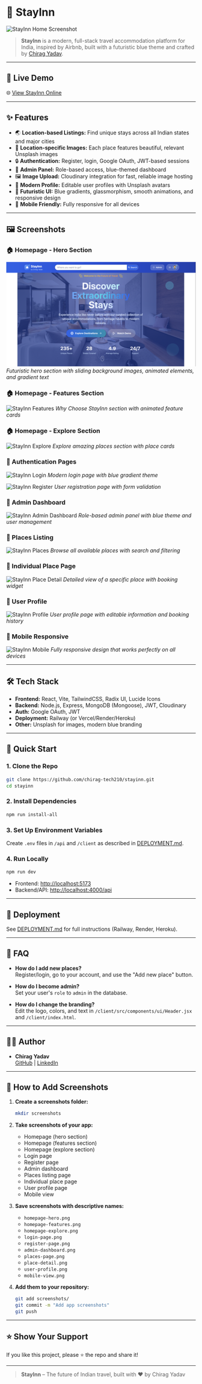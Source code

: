 # 🏨 StayInn

![StayInn Home Screenshot](./screenshots/homepage.png)

> **StayInn** is a modern, full-stack travel accommodation platform for India, inspired by Airbnb, built with a futuristic blue theme and crafted by [Chirag Yadav](https://github.com/chirag-tech210).

---

## 🚀 Live Demo

🌐 [View StayInn Online](https://your-deployment-url.com)

---

## ✨ Features

- 🌏 **Location-based Listings:** Find unique stays across all Indian states and major cities
- 📸 **Location-specific Images:** Each place features beautiful, relevant Unsplash images
- 🔒 **Authentication:** Register, login, Google OAuth, JWT-based sessions
- 🏢 **Admin Panel:** Role-based access, blue-themed dashboard
- 🖼️ **Image Upload:** Cloudinary integration for fast, reliable image hosting
- 👤 **Modern Profile:** Editable user profiles with Unsplash avatars
- 🎨 **Futuristic UI:** Blue gradients, glassmorphism, smooth animations, and responsive design
- 📱 **Mobile Friendly:** Fully responsive for all devices

---

## 🖼️ Screenshots

### 🏠 Homepage - Hero Section
![StayInn Homepage Hero](./screenshots/homepage-hero.png)
*Futuristic hero section with sliding background images, animated elements, and gradient text*

### 🏠 Homepage - Features Section
![StayInn Features](./screenshots/homepage-features.png)
*Why Choose StayInn section with animated feature cards*

### 🏠 Homepage - Explore Section
![StayInn Explore](./screenshots/homepage-explore.png)
*Explore amazing places section with place cards*

### 🔐 Authentication Pages
![StayInn Login](./screenshots/login-page.png)
*Modern login page with blue gradient theme*

![StayInn Register](./screenshots/register-page.png)
*User registration page with form validation*

### 🏢 Admin Dashboard
![StayInn Admin Dashboard](./screenshots/admin-dashboard.png)
*Role-based admin panel with blue theme and user management*

### 📍 Places Listing
![StayInn Places](./screenshots/places-page.png)
*Browse all available places with search and filtering*

### 🏡 Individual Place Page
![StayInn Place Detail](./screenshots/place-detail.png)
*Detailed view of a specific place with booking widget*

### 👤 User Profile
![StayInn Profile](./screenshots/user-profile.png)
*User profile page with editable information and booking history*

### 📱 Mobile Responsive
![StayInn Mobile](./screenshots/mobile-view.png)
*Fully responsive design that works perfectly on all devices*

---

## 🛠️ Tech Stack

- **Frontend:** React, Vite, TailwindCSS, Radix UI, Lucide Icons
- **Backend:** Node.js, Express, MongoDB (Mongoose), JWT, Cloudinary
- **Auth:** Google OAuth, JWT
- **Deployment:** Railway (or Vercel/Render/Heroku)
- **Other:** Unsplash for images, modern blue branding

---

## 🚦 Quick Start

### 1. Clone the Repo

```bash
git clone https://github.com/chirag-tech210/stayinn.git
cd stayinn
```

### 2. Install Dependencies

```bash
npm run install-all
```

### 3. Set Up Environment Variables

Create `.env` files in `/api` and `/client` as described in [DEPLOYMENT.md](./DEPLOYMENT.md).

### 4. Run Locally

```bash
npm run dev
```
- Frontend: [http://localhost:5173](http://localhost:5173)
- Backend/API: [http://localhost:4000/api](http://localhost:4000/api)

---

## 🚀 Deployment

See [DEPLOYMENT.md](./DEPLOYMENT.md) for full instructions (Railway, Render, Heroku).

---

## 🙋 FAQ

- **How do I add new places?**  
  Register/login, go to your account, and use the "Add new place" button.

- **How do I become admin?**  
  Set your user's `role` to `admin` in the database.

- **How do I change the branding?**  
  Edit the logo, colors, and text in `/client/src/components/ui/Header.jsx` and `/client/index.html`.

---

## 👨‍💻 Author

- **Chirag Yadav**  
  [GitHub](https://github.com/chirag-tech210) | [LinkedIn](https://www.linkedin.com/in/chirag-yadav/)

---

## 📸 How to Add Screenshots

1. **Create a screenshots folder:**
   ```bash
   mkdir screenshots
   ```

2. **Take screenshots of your app:**
   - Homepage (hero section)
   - Homepage (features section)
   - Homepage (explore section)
   - Login page
   - Register page
   - Admin dashboard
   - Places listing page
   - Individual place page
   - User profile page
   - Mobile view

3. **Save screenshots with descriptive names:**
   - `homepage-hero.png`
   - `homepage-features.png`
   - `homepage-explore.png`
   - `login-page.png`
   - `register-page.png`
   - `admin-dashboard.png`
   - `places-page.png`
   - `place-detail.png`
   - `user-profile.png`
   - `mobile-view.png`

4. **Add them to your repository:**
   ```bash
   git add screenshots/
   git commit -m "Add app screenshots"
   git push
   ```

---

## ⭐️ Show Your Support

If you like this project, please ⭐️ the repo and share it!

---

> **StayInn** – The future of Indian travel, built with ❤️ by Chirag Yadav
